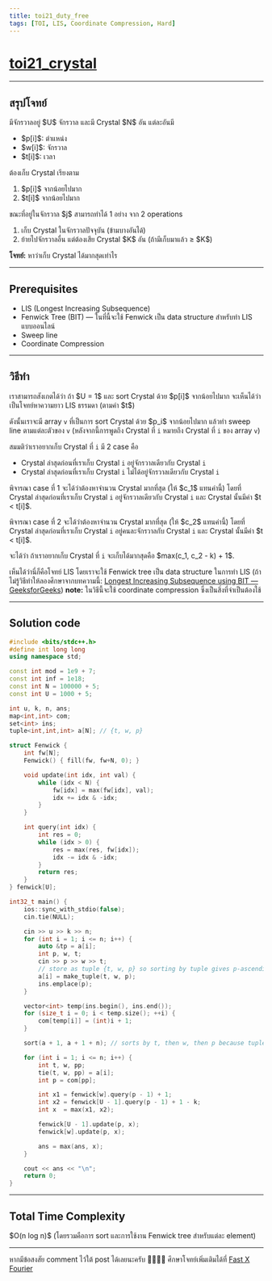 ```yaml
---
title: toi21_duty_free
tags: [TOI, LIS, Coordinate Compression, Hard]
---
```

# [toi21\_crystal](https://otog.in.th/problem/1089)

---

## สรุปโจทย์

มีจักรวาลอยู่ \$U\$ จักรวาล และมี Crystal \$N\$ อัน
แต่ละอันมี

* \$p\[i]\$: ตำแหน่ง
* \$w\[i]\$: จักรวาล
* \$t\[i]\$: เวลา

ต้องเก็บ Crystal เรียงตาม

1. \$p\[i]\$ จากน้อยไปมาก
2. \$t\[i]\$ จากน้อยไปมาก

ขณะที่อยู่ในจักรวาล \$j\$ สามารถทำได้ 1 อย่าง จาก 2 operations

1. เก็บ Crystal ในจักรวาลปัจจุบัน (ข้ามบางอันได้)
2. ย้ายไปจักรวาลอื่น แต่ต้องเสีย Crystal \$K\$ อัน (ถ้ามีเก็บมาแล้ว ≥ \$K\$)

**โจทย์:** หาว่าเก็บ Crystal ได้มากสุดเท่าไร

---

## Prerequisites

* LIS (Longest Increasing Subsequence)
* Fenwick Tree (BIT) — ในที่นี้จะใช้ Fenwick เป็น data structure สำหรับทำ LIS แบบออนไลน์
* Sweep line
* Coordinate Compression

---

## วิธีทำ

เราสามารถสังเกตได้ว่า ถ้า \$U = 1\$ และ sort Crystal ด้วย \$p\[i]\$ จากน้อยไปมาก จะเห็นได้ว่าเป็นโจทย์หาความยาว LIS ธรรมดา (ตามค่า \$t\$)

ดังนั้นเราจะมี array `v` ที่เป็นการ sort Crystal ด้วย \$p\_i\$ จากน้อยไปมาก แล้วทำ sweep line ตามแต่ละตัวของ `v` (หลังจากนี้การพูดถึง Crystal ที่ `i` หมายถึง Crystal ที่ `i` ของ array `v`)

สมมติว่าเราอยากเก็บ Crystal ที่ `i` มี 2 case คือ

* Crystal ล่าสุดก่อนที่เราเก็บ Crystal `i` อยู่จักรวาลเดียวกับ Crystal `i`
* Crystal ล่าสุดก่อนที่เราเก็บ Crystal `i` ไม่ได้อยู่จักรวาลเดียวกับ Crystal `i`

พิจารณา case ที่ 1 จะได้ว่าต้องหาจำนวน Crystal มากที่สุด (ให้ \$c\_1\$ แทนค่านี้) โดยที่ Crystal ล่าสุดก่อนที่เราเก็บ Crystal `i` อยู่จักรวาลเดียวกับ Crystal `i` และ Crystal นั้นมีค่า \$t < t\[i]\$.

พิจารณา case ที่ 2 จะได้ว่าต้องหาจำนวน Crystal มากที่สุด (ให้ \$c\_2\$ แทนค่านี้) โดยที่ Crystal ล่าสุดก่อนที่เราเก็บ Crystal `i` อยู่คนละจักรวาลกับ Crystal `i` และ Crystal นั้นมีค่า \$t < t\[i]\$.

จะได้ว่า ถ้าเราอยากเก็บ Crystal ที่ `i` จะเก็บได้มากสุดคือ \$max(c\_1, c\_2 - k) + 1\$.

เห็นได้ว่านี่ก็คือโจทย์ LIS โดยเราจะใช้ Fenwick tree เป็น data structure ในการทำ LIS (ถ้าไม่รู้วิธีทำให้ลองศึกษาจากบทความนี้: [Longest Increasing Subsequence using BIT — GeeksforGeeks](https://www.geeksforgeeks.org/longest-increasing-subsequence-using-bit))
**note:** ในวิธีนี้จะใช้ coordinate compression ซึ่งเป็นสิ่งที่จำเป็นต้องใช้

---

## Solution code

```cpp
#include <bits/stdc++.h>
#define int long long
using namespace std;

const int mod = 1e9 + 7;
const int inf = 1e18;
const int N = 100000 + 5;
const int U = 1000 + 5;

int u, k, n, ans;
map<int,int> com;
set<int> ins;
tuple<int,int,int> a[N]; // {t, w, p}

struct Fenwick {
    int fw[N];
    Fenwick() { fill(fw, fw+N, 0); }

    void update(int idx, int val) {
        while (idx < N) {
            fw[idx] = max(fw[idx], val);
            idx += idx & -idx;
        }
    }

    int query(int idx) {
        int res = 0;
        while (idx > 0) {
            res = max(res, fw[idx]);
            idx -= idx & -idx;
        }
        return res;
    }
} fenwick[U];

int32_t main() {
    ios::sync_with_stdio(false);
    cin.tie(NULL);

    cin >> u >> k >> n;
    for (int i = 1; i <= n; i++) {
        auto &tp = a[i];
        int p, w, t;
        cin >> p >> w >> t;
        // store as tuple {t, w, p} so sorting by tuple gives p-ascending then t-ascending if needed
        a[i] = make_tuple(t, w, p);
        ins.emplace(p);
    }

    vector<int> temp(ins.begin(), ins.end());
    for (size_t i = 0; i < temp.size(); ++i) {
        com[temp[i]] = (int)i + 1;
    }

    sort(a + 1, a + 1 + n); // sorts by t, then w, then p because tuple is (t,w,p)

    for (int i = 1; i <= n; i++) {
        int t, w, pp;
        tie(t, w, pp) = a[i];
        int p = com[pp];

        int x1 = fenwick[w].query(p - 1) + 1;
        int x2 = fenwick[U - 1].query(p - 1) + 1 - k;
        int x  = max(x1, x2);

        fenwick[U - 1].update(p, x);
        fenwick[w].update(p, x);

        ans = max(ans, x);
    }

    cout << ans << "\n";
    return 0;
}
```

---

## Total Time Complexity

\$O(n log n)\$ (โดยรวมคือการ sort และการใช้งาน Fenwick tree สำหรับแต่ละ element)

---

หากมีข้อสงสัย comment ไว้ใต้ post ได้เลยนะครับ 🙇‍♂️🙇‍♂️
ศึกษาโจทย์เพิ่มเติมได้ที่ [Fast X Fourier](https://fastxfourier.github.io/Home/)
